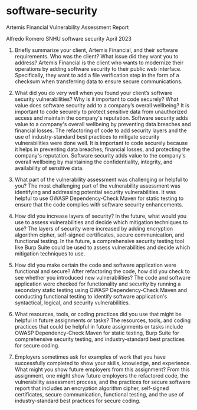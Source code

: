 # software-security
Artemis Financial Vulnerability Assessment Report

Alfredo Romero
SNHU
software security
April 2023


1. Briefly summarize your client, Artemis Financial, and their software requirements. Who was the client? What issue did they want you to address?
Artemis Financial is the client who wants to modernize their operations by adding software security to their public web interface. Specifically, they want to add a file verification step in the form of a checksum when transferring data to ensure secure communications.

2. What did you do very well when you found your client’s software security vulnerabilities? Why is it important to code securely? What value does software security add to a company’s overall wellbeing?
It is important to code securely to protect sensitive data from unauthorized access and maintain the company's reputation. Software security adds value to a company's overall wellbeing by preventing data breaches and financial losses. The refactoring of code to add security layers and the use of industry-standard best practices to mitigate security vulnerabilities were done well. It is important to code securely because it helps in preventing data breaches, financial losses, and protecting the company's reputation. Software security adds value to the company's overall wellbeing by maintaining the confidentiality, integrity, and availability of sensitive data.

3. What part of the vulnerability assessment was challenging or helpful to you?
The most challenging part of the vulnerability assessment was identifying and addressing potential security vulnerabilities. It was helpful to use OWASP Dependency-Check Maven for static testing to ensure that the code complies with software security enhancements.

4. How did you increase layers of security? In the future, what would you use to assess vulnerabilities and decide which mitigation techniques to use?
The layers of security were increased by adding encryption algorithm cipher, self-signed certificates, secure communication, and functional testing. In the future, a comprehensive security testing tool like Burp Suite could be used to assess vulnerabilities and decide which mitigation techniques to use.

5. How did you make certain the code and software application were functional and secure? After refactoring the code, how did you check to see whether you introduced new vulnerabilities?
The code and software application were checked for functionality and security by running a secondary static testing using OWASP Dependency-Check Maven and conducting functional testing to identify software application's syntactical, logical, and security vulnerabilities.

6. What resources, tools, or coding practices did you use that might be helpful in future assignments or tasks?
The resources, tools, and coding practices that could be helpful in future assignments or tasks include OWASP Dependency-Check Maven for static testing, Burp Suite for comprehensive security testing, and industry-standard best practices for secure coding.

7. Employers sometimes ask for examples of work that you have successfully completed to show your skills, knowledge, and experience. What might you show future employers from this assignment?
From this assignment, one might show future employers the refactored code, the vulnerability assessment process, and the practices for secure software report that includes an encryption algorithm cipher, self-signed certificates, secure communication, functional testing, and the use of industry-standard best practices for secure coding.
